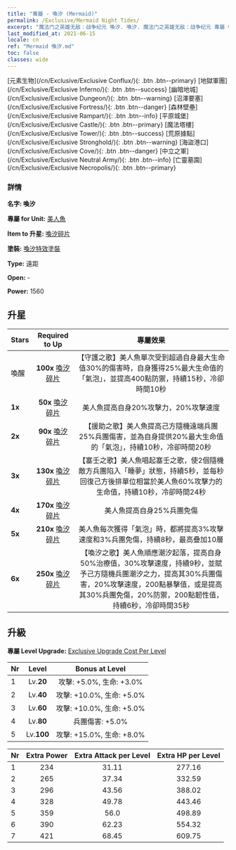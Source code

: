 ```yaml
---
title: "專屬 - 喚汐 (Mermaid)"
permalink: /Exclusive/Mermaid Night Tides/
excerpt: "魔法门之英雄无敌：战争纪元 喚汐. 喚汐. 魔法门之英雄无敌：战争纪元 專屬 喚汐. 美人魚 專屬."
last_modified_at: 2021-06-15
locale: cn
ref: "Mermaid 喚汐.md"
toc: false
classes: wide
---
```

 [元素生物](/cn/Exclusive/Exclusive Conflux/){: .btn .btn--primary} [地獄軍團](/cn/Exclusive/Exclusive Inferno/){: .btn .btn--success} [幽暗地城](/cn/Exclusive/Exclusive Dungeon/){: .btn .btn--warning} [沼澤要塞](/cn/Exclusive/Exclusive Fortress/){: .btn .btn--danger} [森林壁壘](/cn/Exclusive/Exclusive Rampart/){: .btn .btn--info} [平原城堡](/cn/Exclusive/Exclusive Castle/){: .btn .btn--primary} [魔法塔樓](/cn/Exclusive/Exclusive Tower/){: .btn .btn--success} [荒原據點](/cn/Exclusive/Exclusive Stronghold/){: .btn .btn--warning} [海盜港口](/cn/Exclusive/Exclusive Cove/){: .btn .btn--danger} [中立之軍](/cn/Exclusive/Exclusive Neutral Army/){: .btn .btn--info} [亡靈墓園](/cn/Exclusive/Exclusive Necropolis/){: .btn .btn--primary} 

### 詳情
 **名字: 喚汐** 

 **專屬 for Unit:** [美人魚](/cn/units/Mermaid/) 

 **Item to 升星:** [喚汐碎片](/cn/Items/con_1004/)

 **塗裝:** [喚汐特效塗裝](/cn/Items/con_672/)

 **Type:** 遠距

 **Open:** -

 **Power:** 1560

## 升星

  |     Stars    |  Required to Up | 專屬效果 |
  |:-------------|:---------------:|:---------------:|
  |  喚醒  | **100x** [喚汐碎片](/cn/Items/con_1004/) | 【守護之歌】美人魚單次受到超過自身最大生命值30%的傷害時，自身獲得25%最大生命值的「氣泡」，並提高400點防禦，持續15秒，冷卻時間10秒 |
  | **1x** <i class="fas fa-star"/> | **50x** [喚汐碎片](/cn/Items/con_1004/) | 美人魚提高自身20%攻擊力，20%攻擊速度 |
  | **2x** <i class="fas fa-star"/> | **90x** [喚汐碎片](/cn/Items/con_1004/) | 【援助之歌】美人魚提高己方隨機遠端兵團25%兵團傷害，並為自身提供20%最大生命值的「氣泡」，持續10秒，冷卻時間20秒 |
  | **3x** <i class="fas fa-star"/> | **130x** [喚汐碎片](/cn/Items/con_1004/) | 【塞壬之歌】美人魚唱起塞壬之歌，使2個隨機敵方兵團陷入「睡夢」狀態，持續5秒，並每秒回復己方後排單位相當於美人魚60%攻擊力的生命值，持續10秒，冷卻時間24秒 |
  | **4x** <i class="fas fa-star"/> | **170x** [喚汐碎片](/cn/Items/con_1004/) | 美人魚提高自身25%兵團免傷 |
  | **5x** <i class="fas fa-star"/> | **210x** [喚汐碎片](/cn/Items/con_1004/) | 美人魚每次獲得「氣泡」時，都將提高3%攻擊速度和3%兵團免傷，持續8秒，最高疊加10層 |
  | **6x** <i class="fas fa-star"/> | **250x** [喚汐碎片](/cn/Items/con_1004/) | 【喚汐之歌】美人魚順應潮汐起落，提高自身50%治療值，30%攻擊速度，持續9秒，並賦予己方隨機兵團潮汐之力，提高其30%兵團傷害，20%攻擊速度，200點暴擊值，或是提高其30%兵團免傷，20%防禦，200點韌性值，持續6秒，冷卻時間35秒 |


## 升級
 **專屬 Level Upgrade:** [Exclusive Upgrade Cost Per Level](/Exclusive/ExclusiveUpgradeCostPerLevel/)

  |  Nr  |   Level  | Bonus at Level |
  |:-----|:--------:|:--------------:|
  | 1 | Lv.**20** | 攻擊: +5.0%, 生命: +3.0% |
  | 2 | Lv.**40** | 攻擊: +10.0%, 生命: +5.0% |
  | 3 | Lv.**60** | 攻擊: +10.0%, 生命: +5.0% |
  | 4 | Lv.**80** | 兵團傷害: +5.0% |
  | 5 | Lv.**100** | 攻擊: +15.0%, 生命: +8.0% |


  |  Nr  |  Extra Power | Extra Attack per Level | Extra HP per Level |
  |:-----|:--------:|:--------:|:--------:|
  | 1 | 234 | 31.11 | 277.16 |
  | 2 | 265 | 37.34 | 332.59 |
  | 3 | 296 | 43.56 | 388.02 |
  | 4 | 328 | 49.78 | 443.46 |
  | 5 | 359 | 56.0 | 498.89 |
  | 6 | 390 | 62.23 | 554.32 |
  | 7 | 421 | 68.45 | 609.75 |


